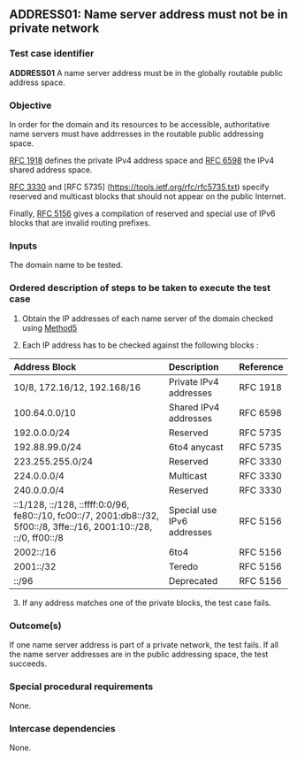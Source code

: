 ## ADDRESS01: Name server address must not be in private network

### Test case identifier
**ADDRESS01** A name server address must be in the globally routable public
 address space.

### Objective

In order for the domain and its resources to be accessible, authoritative 
name servers must have addrresses in the routable public addressing space.

[RFC 1918](https://tools.ietf.org/rfc/rfc1918.txt) defines the private IPv4
address space and [RFC 6598](https://tools.ietf.org/rfc/rfc6598.txt) the IPv4
shared address space. 

[RFC 3330](https://tools.ietf.org/rfc/rfc3330.txt) and [RFC 5735]
(https://tools.ietf.org/rfc/rfc5735.txt) specify reserved and multicast blocks
that should not appear on the public Internet.

Finally, [RFC 5156](https://tools.ietf.org/rfc/rfc5156.txt) gives a compilation
of reserved and special use of IPv6 blocks that are invalid routing prefixes.

### Inputs

The domain name to be tested.

### Ordered description of steps to be taken to execute the test case

1. Obtain the IP addresses of each name server of the domain checked using
   [Method5](../Methods.md)

2. Each IP address has to be checked against the following blocks :
 

|Address Block                        | Description               | Reference |
|:------------------------------------|:--------------------------|:----------|
| 10/8, 172.16/12, 192.168/16         | Private IPv4 addresses    | RFC 1918  |                 
| 100.64.0.0/10                       | Shared IPv4 addresses     | RFC 6598  |
| 192.0.0.0/24			      | Reserved                  | RFC 5735  |
| 192.88.99.0/24		      | 6to4 anycast              | RFC 5735  |
| 223.255.255.0/24		      | Reserved                  | RFC 3330  |
| 224.0.0.0/4		              | Multicast                 | RFC 3330  |
| 240.0.0.0/4		              | Reserved                  | RFC 3330  |
| ::1/128, ::/128, ::ffff:0:0/96,  fe80::/10, fc00::/7, 2001:db8::/32, 5f00::/8, 3ffe::/16,  2001:10::/28, ::/0, ff00::/8 | Special use IPv6 addresses| RFC 5156  |
| 2002::/16                           | 6to4                      | RFC 5156  |
| 2001::/32                           | Teredo                    | RFC 5156  |
| ::<ipv4-address>/96                 | Deprecated                | RFC 5156  |

3. If any address matches one of the private blocks, the test case
   fails.

### Outcome(s)

If one name server address is part of a private network, the test fails.
If all the name server addresses are in the public addressing space, the
test succeeds.

### Special procedural requirements

None.

### Intercase dependencies

None.














